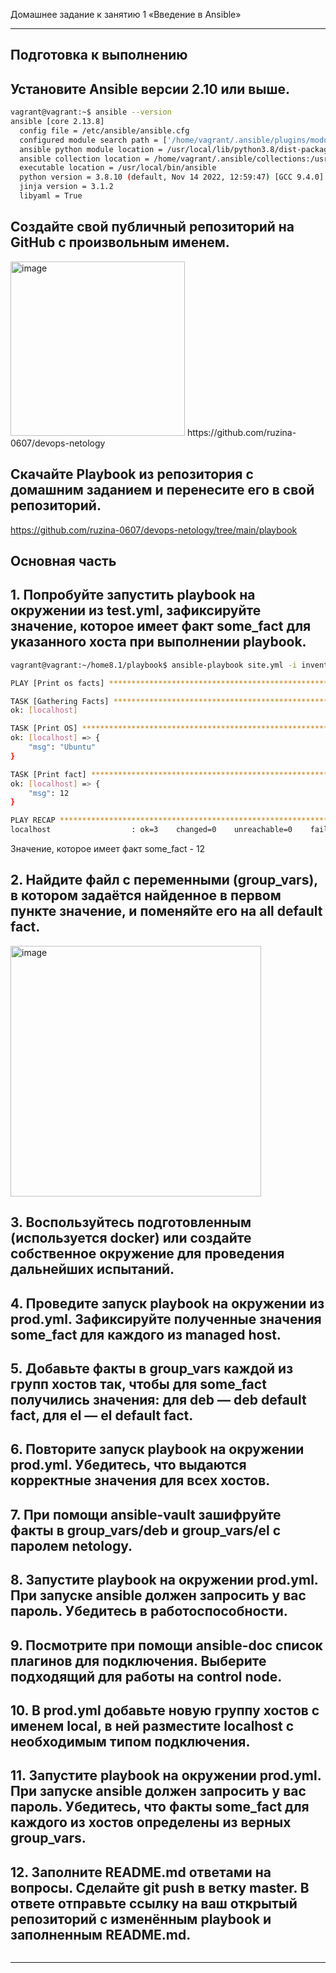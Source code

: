 Домашнее задание к занятию 1 «Введение в Ansible»

------
## Подготовка к выполнению

## Установите Ansible версии 2.10 или выше.
```bash
vagrant@vagrant:~$ ansible --version
ansible [core 2.13.8]
  config file = /etc/ansible/ansible.cfg
  configured module search path = ['/home/vagrant/.ansible/plugins/modules', '/usr/share/ansible/plugins/modules']
  ansible python module location = /usr/local/lib/python3.8/dist-packages/ansible
  ansible collection location = /home/vagrant/.ansible/collections:/usr/share/ansible/collections
  executable location = /usr/local/bin/ansible
  python version = 3.8.10 (default, Nov 14 2022, 12:59:47) [GCC 9.4.0]
  jinja version = 3.1.2
  libyaml = True
```

## Создайте свой публичный репозиторий на GitHub с произвольным именем.
<img width="279" alt="image" src="https://user-images.githubusercontent.com/104915472/222968620-0048c530-03c1-4ce6-93ef-692cf739fd71.png">
https://github.com/ruzina-0607/devops-netology

## Скачайте Playbook из репозитория с домашним заданием и перенесите его в свой репозиторий.
https://github.com/ruzina-0607/devops-netology/tree/main/playbook

## Основная часть
## 1. Попробуйте запустить playbook на окружении из test.yml, зафиксируйте значение, которое имеет факт some_fact для указанного хоста при выполнении playbook.
```bash
vagrant@vagrant:~/home8.1/playbook$ ansible-playbook site.yml -i inventory/test.yml

PLAY [Print os facts] **************************************************************************************************

TASK [Gathering Facts] *************************************************************************************************
ok: [localhost]

TASK [Print OS] ********************************************************************************************************
ok: [localhost] => {
    "msg": "Ubuntu"
}

TASK [Print fact] ******************************************************************************************************
ok: [localhost] => {
    "msg": 12
}

PLAY RECAP *************************************************************************************************************
localhost                  : ok=3    changed=0    unreachable=0    failed=0    skipped=0    rescued=0    ignored=0
```
Значение, которое имеет факт some_fact - 12

## 2. Найдите файл с переменными (group_vars), в котором задаётся найденное в первом пункте значение, и поменяйте его на all default fact.
<img width="401" alt="image" src="https://user-images.githubusercontent.com/104915472/222973768-846b0221-12e9-4eb1-a185-db0bc73efcce.png">

## 3. Воспользуйтесь подготовленным (используется docker) или создайте собственное окружение для проведения дальнейших испытаний.
## 4. Проведите запуск playbook на окружении из prod.yml. Зафиксируйте полученные значения some_fact для каждого из managed host.
## 5. Добавьте факты в group_vars каждой из групп хостов так, чтобы для some_fact получились значения: для deb — deb default fact, для el — el default fact.
## 6. Повторите запуск playbook на окружении prod.yml. Убедитесь, что выдаются корректные значения для всех хостов.
## 7. При помощи ansible-vault зашифруйте факты в group_vars/deb и group_vars/el с паролем netology.
## 8. Запустите playbook на окружении prod.yml. При запуске ansible должен запросить у вас пароль. Убедитесь в работоспособности.
## 9. Посмотрите при помощи ansible-doc список плагинов для подключения. Выберите подходящий для работы на control node.
## 10. В prod.yml добавьте новую группу хостов с именем local, в ней разместите localhost с необходимым типом подключения.
## 11. Запустите playbook на окружении prod.yml. При запуске ansible должен запросить у вас пароль. Убедитесь, что факты some_fact для каждого из хостов определены из верных group_vars.
## 12. Заполните README.md ответами на вопросы. Сделайте git push в ветку master. В ответе отправьте ссылку на ваш открытый репозиторий с изменённым playbook и заполненным README.md.


```bash

```

---

